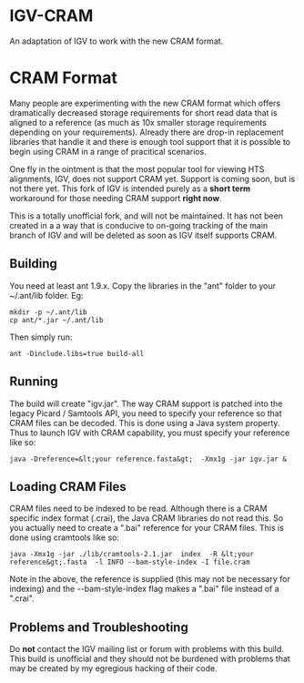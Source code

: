 # IGV-CRAM
An adaptation of IGV to work with the new CRAM format. 

CRAM Format
===========

Many people are experimenting with the new CRAM format which offers dramatically decreased 
storage requirements for short read data that is aligned to a reference (as much as 10x smaller storage 
requirements depending on your requirements). Already there are 
drop-in replacement libraries that handle it and there is enough tool support that it 
is possible to begin using CRAM in a range of pracitical scenarios.

One fly in the ointment is that the most popular tool for viewing HTS alignments, IGV, does
not support CRAM yet. Support is coming soon, but is not there yet. This fork of IGV is
intended purely as a **short term** workaround for those needing CRAM support **right now**.

This is a totally unofficial fork, and will not be maintained. It has not been created in a
a way that is conducive to on-going tracking of the main branch of IGV and will be deleted
as soon as IGV itself supports CRAM.

Building
--------

You need at least ant 1.9.x.  Copy the libraries in the "ant" folder to your ~/.ant/lib folder. Eg:

    mkdir -p ~/.ant/lib
    cp ant/*.jar ~/.ant/lib

Then simply run:

    ant -Dinclude.libs=true build-all

Running
-------

The build will create "igv.jar". The way CRAM support is patched into the legacy
Picard / Samtools API, you need to specify your reference so that CRAM files can be
decoded. This is done using a Java system property. Thus to launch IGV with CRAM 
capability, you must specify your reference like so:

    java -Dreference=&lt;your reference.fasta&gt;  -Xmx1g -jar igv.jar &


Loading CRAM Files
------------------

CRAM files need to be indexed to be read. Although there is a CRAM specific index
format (.crai), the Java CRAM libraries do not read this. So you actually need to create
a ".bai" reference for your CRAM files. This is done using cramtools like so:

    java -Xmx1g -jar ./lib/cramtools-2.1.jar  index  -R &lt;your reference&gt;.fasta  -l INFO --bam-style-index -I file.cram

Note in the above, the reference is supplied (this may not be necessary for indexing) and 
the --bam-style-index flag makes a ".bai" file instead of a ".crai".


Problems and Troubleshooting
----------------------------

Do **not** contact the IGV mailing list or forum with problems with this build. This build is unofficial and
they should not be burdened with problems that may be created by my egregious hacking of their code.
